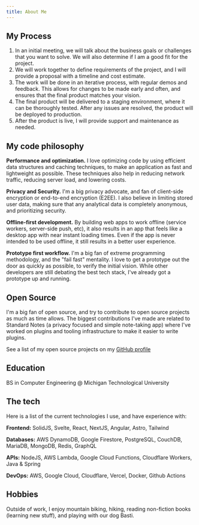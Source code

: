```yaml
---
title: About Me
---
```


## My Process

1. In an initial meeting, we will talk about the business goals or challenges that you want to solve. We will also determine if I am a good fit for the project.
2. We will work together to define requirements of the project, and I will provide a proposal with a timeline and cost estimate.
3. The work will be done in an iterative process, with regular demos and feedback. This allows for changes to be made early and often, and ensures that the final product matches your vision.
4. The final product will be delivered to a staging environment, where it can be thoroughly tested. After any issues are resolved, the product will be deployed to production.
5. After the product is live, I will provide support and maintenance as needed.



[//]: # (<div class="num">01</div><div class="title">Experience</div>)


## My code philosophy

**Performance and optimization.** I love optimizing code by using efficient data structures and caching techniques, to make an application as fast and lightweight as possible. These techniques also help in reducing network traffic, reducing server load, and lowering costs.

**Privacy and Security.** I'm a big privacy advocate, and fan of client-side encryption or end-to-end encryption (E2EE). I also believe in limiting stored user data, making sure that any analytical data is completely anonymous, and prioritizing security.

**Offline-first development.** By building web apps to work offline (service workers, server-side push, etc), it also results in an app that feels like a desktop app with near instant loading times. Even if the app is never intended to be used offline, it still results in a better user experience.

**Prototype first workflow.** I'm a big fan of extreme programming methodology, and the "fail fast" mentality. I love to get a prototype out the door as quickly as possible, to verify the initial vision. While other developers are still debating the best tech stack, I've already got a prototype up and running.

## Open Source
I'm a big fan of open source, and try to contribute to open source projects as much as time allows. The biggest contributions I've made are related to Standard Notes (a privacy focused and simple note-taking app) where I've worked on plugins and tooling infrastructure to make it easier to write plugins.

See a list of my open source projects on my [GitHub profile](https://nienow.github.io/)

## Education

BS in Computer Engineering @ Michigan Technological University

## The tech

Here is a list of the current technologies I use, and have experience with:

**Frontend:** SolidJS, Svelte, React, NextJS, Angular, Astro, Tailwind

**Databases:** AWS DynamoDB, Google Firestore, PostgreSQL, CouchDB, MariaDB, MongoDB, Redis, GraphQL

**APIs:** NodeJS, AWS Lambda, Google Cloud Functions, Cloudflare Workers, Java & Spring

**DevOps:** AWS, Google Cloud, Cloudflare, Vercel, Docker, Github Actions

## Hobbies
Outside of work, I enjoy mountain biking, hiking, reading non-fiction books (learning new stuff), and playing with our dog Basti.
